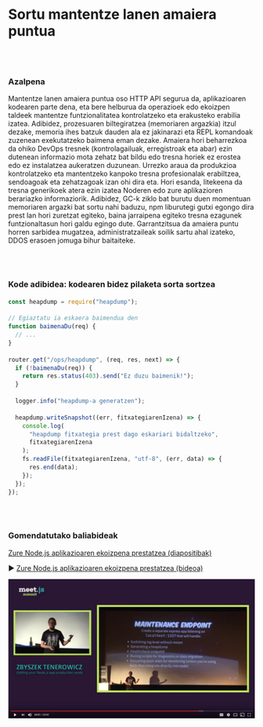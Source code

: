 # Sortu mantentze lanen amaiera puntua

<br/><br/>

### Azalpena

Mantentze lanen amaiera puntua oso HTTP API segurua da, aplikazioaren kodearen parte dena, eta bere helburua da operazioek edo ekoizpen taldeek mantentze funtzionalitatea kontrolatzeko eta erakusteko erabilia izatea. Adibidez, prozesuaren biltegiratzea (memoriaren argazkia) itzul dezake, memoria ihes batzuk dauden ala ez jakinarazi eta REPL komandoak zuzenean exekutatzeko baimena eman dezake. Amaiera hori beharrezkoa da ohiko DevOps tresnek (kontrolagailuak, erregistroak eta abar) ezin dutenean informazio mota zehatz bat bildu edo tresna horiek ez erostea edo ez instalatzea aukeratzen duzunean. Urrezko araua da produkzioa kontrolatzeko eta mantentzeko kanpoko tresna profesionalak erabiltzea, sendoagoak eta zehatzagoak izan ohi dira eta. Hori esanda, litekeena da tresna generikoek atera ezin izatea Noderen edo zure aplikazioren berariazko informaziorik. Adibidez, GC-k ziklo bat burutu duen momentuan memoriaren argazki bat sortu nahi baduzu, npm liburutegi gutxi egongo dira prest lan hori zuretzat egiteko, baina jarraipena egiteko tresna ezagunek funtzionaltasun hori galdu egingo dute. Garrantzitsua da amaiera puntu horren sarbidea mugatzea, administratzaileak soilik sartu ahal izateko, DDOS erasoen jomuga bihur baitaiteke.

<br/><br/>

### Kode adibidea: kodearen bidez pilaketa sorta sortzea

```javascript
const heapdump = require("heapdump");

// Egiaztatu ia eskaera baimendua den
function baimenaDu(req) {
  // ...
}

router.get("/ops/heapdump", (req, res, next) => {
  if (!baimenaDu(req)) {
    return res.status(403).send("Ez duzu baimenik!");
  }

  logger.info("heapdump-a generatzen");

  heapdump.writeSnapshot((err, fitxategiarenIzena) => {
    console.log(
      "heapdump fitxategia prest dago eskariari bidaltzeko",
      fitxategiarenIzena
    );
    fs.readFile(fitxategiarenIzena, "utf-8", (err, data) => {
      res.end(data);
    });
  });
});
```

<br/><br/>

### Gomendatutako baliabideak

[Zure Node.js aplikazioaren ekoizpena prestatzea (diapositibak)](http://naugtur.pl/pres3/node2prod)

▶ [Zure Node.js aplikazioaren ekoizpena prestatzea (bideoa)](https://www.youtube.com/watch?v=lUsNne-_VIk)

![Zure Node.js aplikazioaren ekoizpena prestatzea](/assets/images/createmaintenanceendpoint1.png "Zure Node.js aplikazioaren ekoizpena prestatzea")
